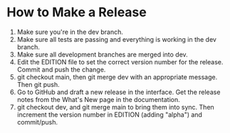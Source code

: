 # How to Make a Release

1. Make sure you're in the dev branch. 
1. Make sure all tests are passing and everything is working in the dev branch. 
1. Make sure all development branches are merged into dev. 
1. Edit the EDITION file to set the correct version number for the release. Commit and push the change. 
1. git checkout main, then git merge dev with an appropriate message. Then git push.
1. Go to GitHub and draft a new release in the interface. Get the release notes from the What's New page in the documentation.
1. git checkout dev, and git merge main to bring them into sync. Then increment the version number in EDITION (adding "alpha") and commit/push. 
